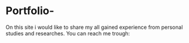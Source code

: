 # Portfolio-
On this site i would like to share my all gained experience from personal studies and researches. You can reach me trough:
